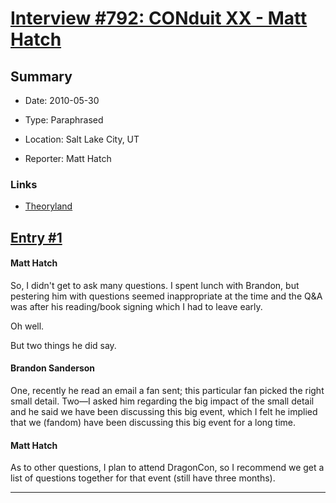 # [Interview #792: CONduit XX - Matt Hatch](https://www.theoryland.com/intvmain.php?i=792)

## Summary

- Date: 2010-05-30

- Type: Paraphrased

- Location: Salt Lake City, UT

- Reporter: Matt Hatch

### Links

- [Theoryland](http://www.theoryland.com/vbulletin/showthread.php?p=99712#poststop)


## [Entry #1](https://www.theoryland.com/intvmain.php?i=792#1)

#### Matt Hatch

So, I didn't get to ask many questions. I spent lunch with Brandon, but pestering him with questions seemed inappropriate at the time and the Q&A was after his reading/book signing which I had to leave early.

Oh well.

But two things he did say.

#### Brandon Sanderson

One, recently he read an email a fan sent; this particular fan picked the right small detail. Two—I asked him regarding the big impact of the small detail and he said we have been discussing this big event, which I felt he implied that we (fandom) have been discussing this big event for a long time.

#### Matt Hatch

As to other questions, I plan to attend DragonCon, so I recommend we get a list of questions together for that event (still have three months).


---

